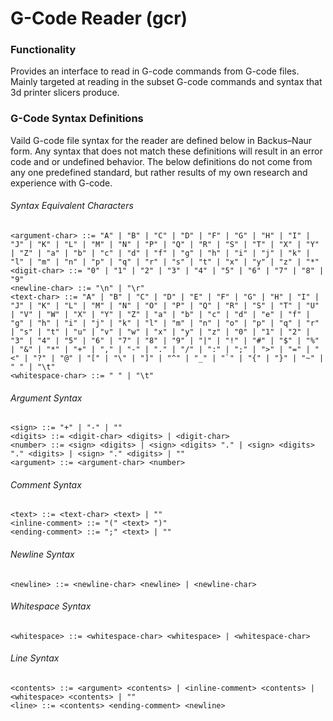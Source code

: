 # G-Code Reader (gcr)

### Functionality
Provides an interface to read in G-code commands from G-code files. Mainly targeted at reading in the subset G-code commands and syntax that 3d printer slicers produce.

### G-Code Syntax Definitions
Vaild G-code file syntax for the reader are defined below in Backus–Naur form. Any syntax that does not match these definitions will result in an error code and or undefined behavior. The below definitions do not come from any one predefined standard, but rather results of my own research and experience with G-code.

###### Syntax Equivalent Characters
```
<argument-char> ::= "A" | "B" | "C" | "D" | "F" | "G" | "H" | "I" | "J" | "K" | "L" | "M" | "N" | "P" | "Q" | "R" | "S" | "T" | "X" | "Y" | "Z" | "a" | "b" | "c" | "d" | "f" | "g" | "h" | "i" | "j" | "k" | "l" | "m" | "n" | "p" | "q" | "r" | "s" | "t" | "x" | "y" | "z" | "*"
<digit-char> ::= "0" | "1" | "2" | "3" | "4" | "5" | "6" | "7" | "8" | "9"
<newline-char> ::= "\n" | "\r"
<text-char> ::= "A" | "B" | "C" | "D" | "E" | "F" | "G" | "H" | "I" | "J" | "K" | "L" | "M" | "N" | "O" | "P" | "Q" | "R" | "S" | "T" | "U" | "V" | "W" | "X" | "Y" | "Z" | "a" | "b" | "c" | "d" | "e" | "f" | "g" | "h" | "i" | "j" | "k" | "l" | "m" | "n" | "o" | "p" | "q" | "r" | "s" | "t" | "u" | "v" | "w" | "x" | "y" | "z" | "0" | "1" | "2" | "3" | "4" | "5" | "6" | "7" | "8" | "9" | "|" | "!" | "#" | "$" | "%" | "&" | "*" | "+" | "," | "-" | "." | "/" | ":" | ";" | ">" | "=" | "<" | "?" | "@" | "[" | "\" | "]" | "^" | "_" | "`" | "{" | "}" | "~" | " " | "\t"
<whitespace-char> ::= " " | "\t"
```

###### Argument Syntax
```
<sign> ::= "+" | "-" | ""
<digits> ::= <digit-char> <digits> | <digit-char>
<number> ::= <sign> <digits> | <sign> <digits> "." | <sign> <digits> "." <digits> | <sign> "." <digits> | ""
<argument> ::= <argument-char> <number>
```

###### Comment Syntax
```
<text> ::= <text-char> <text> | ""
<inline-comment> ::= "(" <text> ")"
<ending-comment> ::= ";" <text> | ""
```

###### Newline Syntax
```
<newline> ::= <newline-char> <newline> | <newline-char>
```

###### Whitespace Syntax
```
<whitespace> ::= <whitespace-char> <whitespace> | <whitespace-char>
```

###### Line Syntax
```
<contents> ::= <argument> <contents> | <inline-comment> <contents> | <whitespace> <contents> | ""
<line> ::= <contents> <ending-comment> <newline>
```
